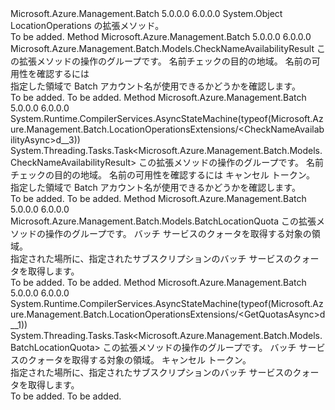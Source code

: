 <Type Name="LocationOperationsExtensions" FullName="Microsoft.Azure.Management.Batch.LocationOperationsExtensions">
  <TypeSignature Language="C#" Value="public static class LocationOperationsExtensions" />
  <TypeSignature Language="ILAsm" Value=".class public auto ansi abstract sealed beforefieldinit LocationOperationsExtensions extends System.Object" />
  <TypeSignature Language="DocId" Value="T:Microsoft.Azure.Management.Batch.LocationOperationsExtensions" />
  <TypeSignature Language="VB.NET" Value="Public Module LocationOperationsExtensions" />
  <TypeSignature Language="F#" Value="type LocationOperationsExtensions = class" />
  <AssemblyInfo>
    <AssemblyName>Microsoft.Azure.Management.Batch</AssemblyName>
    <AssemblyVersion>5.0.0.0</AssemblyVersion>
    <AssemblyVersion>6.0.0.0</AssemblyVersion>
  </AssemblyInfo>
  <Base>
    <BaseTypeName>System.Object</BaseTypeName>
  </Base>
  <Interfaces />
  <Docs>
    <summary>
            LocationOperations の拡張メソッド。
            </summary>
    <remarks>To be added.</remarks>
  </Docs>
  <Members>
    <Member MemberName="CheckNameAvailability">
      <MemberSignature Language="C#" Value="public static Microsoft.Azure.Management.Batch.Models.CheckNameAvailabilityResult CheckNameAvailability (this Microsoft.Azure.Management.Batch.ILocationOperations operations, string locationName, string name);" />
      <MemberSignature Language="ILAsm" Value=".method public static hidebysig class Microsoft.Azure.Management.Batch.Models.CheckNameAvailabilityResult CheckNameAvailability(class Microsoft.Azure.Management.Batch.ILocationOperations operations, string locationName, string name) cil managed" />
      <MemberSignature Language="DocId" Value="M:Microsoft.Azure.Management.Batch.LocationOperationsExtensions.CheckNameAvailability(Microsoft.Azure.Management.Batch.ILocationOperations,System.String,System.String)" />
      <MemberSignature Language="VB.NET" Value="&lt;Extension()&gt;&#xA;Public Function CheckNameAvailability (operations As ILocationOperations, locationName As String, name As String) As CheckNameAvailabilityResult" />
      <MemberSignature Language="F#" Value="static member CheckNameAvailability : Microsoft.Azure.Management.Batch.ILocationOperations * string * string -&gt; Microsoft.Azure.Management.Batch.Models.CheckNameAvailabilityResult" Usage="Microsoft.Azure.Management.Batch.LocationOperationsExtensions.CheckNameAvailability (operations, locationName, name)" />
      <MemberType>Method</MemberType>
      <AssemblyInfo>
        <AssemblyName>Microsoft.Azure.Management.Batch</AssemblyName>
        <AssemblyVersion>5.0.0.0</AssemblyVersion>
        <AssemblyVersion>6.0.0.0</AssemblyVersion>
      </AssemblyInfo>
      <ReturnValue>
        <ReturnType>Microsoft.Azure.Management.Batch.Models.CheckNameAvailabilityResult</ReturnType>
      </ReturnValue>
      <Parameters>
        <Parameter Name="operations" Type="Microsoft.Azure.Management.Batch.ILocationOperations" RefType="this" />
        <Parameter Name="locationName" Type="System.String" />
        <Parameter Name="name" Type="System.String" />
      </Parameters>
      <Docs>
        <param name="operations">
            この拡張メソッドの操作のグループです。
            </param>
        <param name="locationName">
            名前チェックの目的の地域。
            </param>
        <param name="name">
            名前の可用性を確認するには
            </param>
        <summary>
            指定した領域で Batch アカウント名が使用できるかどうかを確認します。
            </summary>
        <returns>To be added.</returns>
        <remarks>To be added.</remarks>
      </Docs>
    </Member>
    <Member MemberName="CheckNameAvailabilityAsync">
      <MemberSignature Language="C#" Value="public static System.Threading.Tasks.Task&lt;Microsoft.Azure.Management.Batch.Models.CheckNameAvailabilityResult&gt; CheckNameAvailabilityAsync (this Microsoft.Azure.Management.Batch.ILocationOperations operations, string locationName, string name, System.Threading.CancellationToken cancellationToken = null);" />
      <MemberSignature Language="ILAsm" Value=".method public static hidebysig class System.Threading.Tasks.Task`1&lt;class Microsoft.Azure.Management.Batch.Models.CheckNameAvailabilityResult&gt; CheckNameAvailabilityAsync(class Microsoft.Azure.Management.Batch.ILocationOperations operations, string locationName, string name, valuetype System.Threading.CancellationToken cancellationToken) cil managed" />
      <MemberSignature Language="DocId" Value="M:Microsoft.Azure.Management.Batch.LocationOperationsExtensions.CheckNameAvailabilityAsync(Microsoft.Azure.Management.Batch.ILocationOperations,System.String,System.String,System.Threading.CancellationToken)" />
      <MemberSignature Language="F#" Value="static member CheckNameAvailabilityAsync : Microsoft.Azure.Management.Batch.ILocationOperations * string * string * System.Threading.CancellationToken -&gt; System.Threading.Tasks.Task&lt;Microsoft.Azure.Management.Batch.Models.CheckNameAvailabilityResult&gt;" Usage="Microsoft.Azure.Management.Batch.LocationOperationsExtensions.CheckNameAvailabilityAsync (operations, locationName, name, cancellationToken)" />
      <MemberType>Method</MemberType>
      <AssemblyInfo>
        <AssemblyName>Microsoft.Azure.Management.Batch</AssemblyName>
        <AssemblyVersion>5.0.0.0</AssemblyVersion>
        <AssemblyVersion>6.0.0.0</AssemblyVersion>
      </AssemblyInfo>
      <Attributes>
        <Attribute>
          <AttributeName>System.Runtime.CompilerServices.AsyncStateMachine(typeof(Microsoft.Azure.Management.Batch.LocationOperationsExtensions/&lt;CheckNameAvailabilityAsync&gt;d__3))</AttributeName>
        </Attribute>
      </Attributes>
      <ReturnValue>
        <ReturnType>System.Threading.Tasks.Task&lt;Microsoft.Azure.Management.Batch.Models.CheckNameAvailabilityResult&gt;</ReturnType>
      </ReturnValue>
      <Parameters>
        <Parameter Name="operations" Type="Microsoft.Azure.Management.Batch.ILocationOperations" RefType="this" />
        <Parameter Name="locationName" Type="System.String" />
        <Parameter Name="name" Type="System.String" />
        <Parameter Name="cancellationToken" Type="System.Threading.CancellationToken" />
      </Parameters>
      <Docs>
        <param name="operations">
            この拡張メソッドの操作のグループです。
            </param>
        <param name="locationName">
            名前チェックの目的の地域。
            </param>
        <param name="name">
            名前の可用性を確認するには
            </param>
        <param name="cancellationToken">
            キャンセル トークン。
            </param>
        <summary>
            指定した領域で Batch アカウント名が使用できるかどうかを確認します。
            </summary>
        <returns>To be added.</returns>
        <remarks>To be added.</remarks>
      </Docs>
    </Member>
    <Member MemberName="GetQuotas">
      <MemberSignature Language="C#" Value="public static Microsoft.Azure.Management.Batch.Models.BatchLocationQuota GetQuotas (this Microsoft.Azure.Management.Batch.ILocationOperations operations, string locationName);" />
      <MemberSignature Language="ILAsm" Value=".method public static hidebysig class Microsoft.Azure.Management.Batch.Models.BatchLocationQuota GetQuotas(class Microsoft.Azure.Management.Batch.ILocationOperations operations, string locationName) cil managed" />
      <MemberSignature Language="DocId" Value="M:Microsoft.Azure.Management.Batch.LocationOperationsExtensions.GetQuotas(Microsoft.Azure.Management.Batch.ILocationOperations,System.String)" />
      <MemberSignature Language="VB.NET" Value="&lt;Extension()&gt;&#xA;Public Function GetQuotas (operations As ILocationOperations, locationName As String) As BatchLocationQuota" />
      <MemberSignature Language="F#" Value="static member GetQuotas : Microsoft.Azure.Management.Batch.ILocationOperations * string -&gt; Microsoft.Azure.Management.Batch.Models.BatchLocationQuota" Usage="Microsoft.Azure.Management.Batch.LocationOperationsExtensions.GetQuotas (operations, locationName)" />
      <MemberType>Method</MemberType>
      <AssemblyInfo>
        <AssemblyName>Microsoft.Azure.Management.Batch</AssemblyName>
        <AssemblyVersion>5.0.0.0</AssemblyVersion>
        <AssemblyVersion>6.0.0.0</AssemblyVersion>
      </AssemblyInfo>
      <ReturnValue>
        <ReturnType>Microsoft.Azure.Management.Batch.Models.BatchLocationQuota</ReturnType>
      </ReturnValue>
      <Parameters>
        <Parameter Name="operations" Type="Microsoft.Azure.Management.Batch.ILocationOperations" RefType="this" />
        <Parameter Name="locationName" Type="System.String" />
      </Parameters>
      <Docs>
        <param name="operations">
            この拡張メソッドの操作のグループです。
            </param>
        <param name="locationName">
            バッチ サービスのクォータを取得する対象の領域。
            </param>
        <summary>
            指定された場所に、指定されたサブスクリプションのバッチ サービスのクォータを取得します。
            </summary>
        <returns>To be added.</returns>
        <remarks>To be added.</remarks>
      </Docs>
    </Member>
    <Member MemberName="GetQuotasAsync">
      <MemberSignature Language="C#" Value="public static System.Threading.Tasks.Task&lt;Microsoft.Azure.Management.Batch.Models.BatchLocationQuota&gt; GetQuotasAsync (this Microsoft.Azure.Management.Batch.ILocationOperations operations, string locationName, System.Threading.CancellationToken cancellationToken = null);" />
      <MemberSignature Language="ILAsm" Value=".method public static hidebysig class System.Threading.Tasks.Task`1&lt;class Microsoft.Azure.Management.Batch.Models.BatchLocationQuota&gt; GetQuotasAsync(class Microsoft.Azure.Management.Batch.ILocationOperations operations, string locationName, valuetype System.Threading.CancellationToken cancellationToken) cil managed" />
      <MemberSignature Language="DocId" Value="M:Microsoft.Azure.Management.Batch.LocationOperationsExtensions.GetQuotasAsync(Microsoft.Azure.Management.Batch.ILocationOperations,System.String,System.Threading.CancellationToken)" />
      <MemberSignature Language="F#" Value="static member GetQuotasAsync : Microsoft.Azure.Management.Batch.ILocationOperations * string * System.Threading.CancellationToken -&gt; System.Threading.Tasks.Task&lt;Microsoft.Azure.Management.Batch.Models.BatchLocationQuota&gt;" Usage="Microsoft.Azure.Management.Batch.LocationOperationsExtensions.GetQuotasAsync (operations, locationName, cancellationToken)" />
      <MemberType>Method</MemberType>
      <AssemblyInfo>
        <AssemblyName>Microsoft.Azure.Management.Batch</AssemblyName>
        <AssemblyVersion>5.0.0.0</AssemblyVersion>
        <AssemblyVersion>6.0.0.0</AssemblyVersion>
      </AssemblyInfo>
      <Attributes>
        <Attribute>
          <AttributeName>System.Runtime.CompilerServices.AsyncStateMachine(typeof(Microsoft.Azure.Management.Batch.LocationOperationsExtensions/&lt;GetQuotasAsync&gt;d__1))</AttributeName>
        </Attribute>
      </Attributes>
      <ReturnValue>
        <ReturnType>System.Threading.Tasks.Task&lt;Microsoft.Azure.Management.Batch.Models.BatchLocationQuota&gt;</ReturnType>
      </ReturnValue>
      <Parameters>
        <Parameter Name="operations" Type="Microsoft.Azure.Management.Batch.ILocationOperations" RefType="this" />
        <Parameter Name="locationName" Type="System.String" />
        <Parameter Name="cancellationToken" Type="System.Threading.CancellationToken" />
      </Parameters>
      <Docs>
        <param name="operations">
            この拡張メソッドの操作のグループです。
            </param>
        <param name="locationName">
            バッチ サービスのクォータを取得する対象の領域。
            </param>
        <param name="cancellationToken">
            キャンセル トークン。
            </param>
        <summary>
            指定された場所に、指定されたサブスクリプションのバッチ サービスのクォータを取得します。
            </summary>
        <returns>To be added.</returns>
        <remarks>To be added.</remarks>
      </Docs>
    </Member>
  </Members>
</Type>